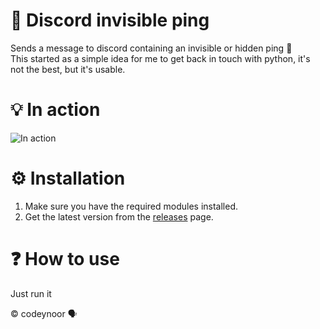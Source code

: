 # 👀 Discord invisible ping

Sends a message to discord containing an invisible or hidden ping 👀\
This started as a simple idea for me to get back in touch with python, it's not the best, but it's usable. 

# 💡 In action

![In action](https://github.com/codeynoor/discord-invisible-ping/blob/main/in-action.gif)

# ⚙️ Installation
1. Make sure you have the required modules installed.
2. Get the latest version from the [releases](https://github.com/codeynoor/discord-invisible-ping/releases/tag/v1.0.0) page.

# ❓ How to use
Just run it


© codeynoor 🗣️
